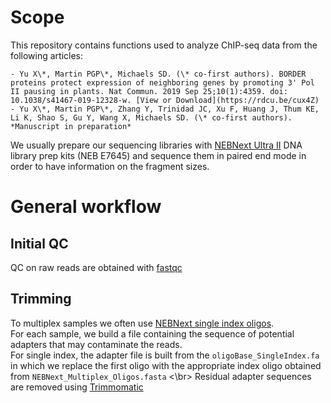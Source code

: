 # Scope

This repository contains functions used to analyze ChIP-seq data from the following articles:  

    - Yu X\*, Martin PGP\*, Michaels SD. (\* co-first authors). BORDER proteins protect expression of neighboring genes by promoting 3' Pol II pausing in plants. Nat Commun. 2019 Sep 25;10(1):4359. doi: 10.1038/s41467-019-12328-w. [View or Download](https://rdcu.be/cux4Z)
    - Yu X\*, Martin PGP\*, Zhang Y, Trinidad JC, Xu F, Huang J, Thum KE, Li K, Shao S, Gu Y, Wang X, Michaels SD. (\* co-first authors). *Manuscript in preparation*

We usually prepare our sequencing libraries with [NEBNext Ultra II](https://international.neb.com/products/e7645-nebnext-ultra-ii-dna-library-prep-kit-for-illumina) DNA library prep kits (NEB E7645) and sequence them in paired end mode in order to have information on the fragment sizes.

# General workflow

## Initial QC
QC on raw reads are obtained with [fastqc](https://www.bioinformatics.babraham.ac.uk/projects/fastqc/)

## Trimming
To multiplex samples we often use [NEBNext single index oligos](https://international.neb.com/tools-and-resources/selection-charts/nebnext-multiplex-oligos-selection-chart).  
For each sample, we build a file containing the sequence of potential adapters that may contaminate the reads.  
For single index, the adapter file is built from the `oligoBase_SingleIndex.fa` in which we replace the first oligo with the appropriate index oligo obtained from `NEBNext_Multiplex_Oligos.fasta`
<\br>
Residual adapter sequences are removed using [Trimmomatic](http://www.usadellab.org/cms/?page=trimmomatic)  


 


